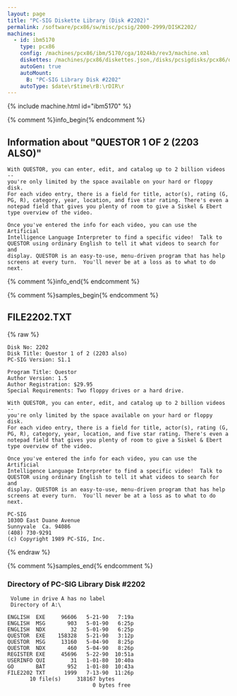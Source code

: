 ```yaml
---
layout: page
title: "PC-SIG Diskette Library (Disk #2202)"
permalink: /software/pcx86/sw/misc/pcsig/2000-2999/DISK2202/
machines:
  - id: ibm5170
    type: pcx86
    config: /machines/pcx86/ibm/5170/cga/1024kb/rev3/machine.xml
    diskettes: /machines/pcx86/diskettes.json,/disks/pcsigdisks/pcx86/diskettes.json
    autoGen: true
    autoMount:
      B: "PC-SIG Library Disk #2202"
    autoType: $date\r$time\rB:\rDIR\r
---
```


{% include machine.html id="ibm5170" %}

{% comment %}info_begin{% endcomment %}

## Information about "QUESTOR 1 OF 2 (2203 ALSO)"

    With QUESTOR, you can enter, edit, and catalog up to 2 billion videos --
    you're only limited by the space available on your hard or floppy disk.
    For each video entry, there is a field for title, actor(s), rating (G,
    PG, R), category, year, location, and five star rating. There's even a
    notepad field that gives you plenty of room to give a Siskel & Ebert
    type overview of the video.
    
    Once you've entered the info for each video, you can use the Artificial
    Intelligence Language Interpreter to find a specific video!  Talk to
    QUESTOR using ordinary English to tell it what videos to search for and
    display. QUESTOR is an easy-to-use, menu-driven program that has help
    screens at every turn.  You'll never be at a loss as to what to do next.
{% comment %}info_end{% endcomment %}

{% comment %}samples_begin{% endcomment %}

## FILE2202.TXT

{% raw %}
```
Disk No: 2202                                                           
Disk Title: Questor 1 of 2 (2203 also)                                  
PC-SIG Version: S1.1                                                    
                                                                        
Program Title: Questor                                                  
Author Version: 1.5                                                     
Author Registration: $29.95                                             
Special Requirements: Two floppy drives or a hard drive.                
                                                                        
With QUESTOR, you can enter, edit, and catalog up to 2 billion videos --
you're only limited by the space available on your hard or floppy disk. 
For each video entry, there is a field for title, actor(s), rating (G,  
PG, R), category, year, location, and five star rating. There's even a  
notepad field that gives you plenty of room to give a Siskel & Ebert    
type overview of the video.                                             
                                                                        
Once you've entered the info for each video, you can use the Artificial 
Intelligence Language Interpreter to find a specific video!  Talk to    
QUESTOR using ordinary English to tell it what videos to search for and 
display. QUESTOR is an easy-to-use, menu-driven program that has help   
screens at every turn.  You'll never be at a loss as to what to do next.
                                                                        
PC-SIG                                                                  
1030D East Duane Avenue                                                 
Sunnyvale  Ca. 94086                                                    
(408) 730-9291                                                          
(c) Copyright 1989 PC-SIG, Inc.                                         
```
{% endraw %}

{% comment %}samples_end{% endcomment %}

### Directory of PC-SIG Library Disk #2202

     Volume in drive A has no label
     Directory of A:\

    ENGLISH  EXE     96606   5-21-90   7:19a
    ENGLISH  MSG       903   5-01-90   6:25p
    ENGLISH  NDX        32   5-01-90   6:25p
    QUESTOR  EXE    158328   5-21-90   3:12p
    QUESTOR  MSG     13160   5-04-90   8:25p
    QUESTOR  NDX       460   5-04-90   8:26p
    REGISTER EXE     45696   5-22-90  10:51a
    USERINFO QUI        31   1-01-80  10:40a
    GO       BAT       952   1-01-80  10:43a
    FILE2202 TXT      1999   7-13-90  11:26p
           10 file(s)     318167 bytes
                               0 bytes free
